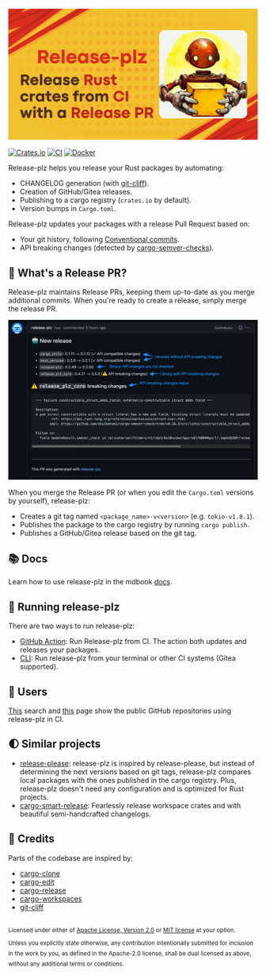 ![release-plz-logo](website/static/img/release-plz-social-card.png)

[![Crates.io](https://img.shields.io/crates/v/release-plz.svg)](https://crates.io/crates/release-plz)
[![CI](https://github.com/MarcoIeni/release-plz/workflows/CI/badge.svg)](https://github.com/MarcoIeni/release-plz/actions)
[![Docker](https://badgen.net/badge/icon/docker?icon=docker&label)](https://hub.docker.com/r/marcoieni/release-plz)

Release-plz helps you release your Rust packages by automating:

- CHANGELOG generation (with [git-cliff](https://github.com/orhun/git-cliff)).
- Creation of GitHub/Gitea releases.
- Publishing to a cargo registry (`crates.io` by default).
- Version bumps in `Cargo.toml`.

Release-plz updates your packages with a release Pull Request based on:

- Your git history, following [Conventional commits](https://www.conventionalcommits.org/).
- API breaking changes (detected by [cargo-semver-checks](https://github.com/obi1kenobi/cargo-semver-checks)).

## 🤔 What's a Release PR?

Release-plz maintains Release PRs, keeping them up-to-date as you merge additional commits. When you're
ready to create a release, simply merge the release PR.

![pr](website/docs/assets/pr.png)

When you merge the Release PR (or when you edit the `Cargo.toml` versions by yourself),
release-plz:

- Creates a git tag named `<package_name>-v<version>` (e.g. `tokio-v1.8.1`).
- Publishes the package to the cargo registry by running `cargo publish`.
- Publishes a GitHub/Gitea release based on the git tag.

## 📚 Docs

Learn how to use release-plz in the mdbook [docs](https://release-plz.ieni.dev/).

## 🤖 Running release-plz

There are two ways to run release-plz:

- [GitHub Action](https://release-plz.ieni.dev/docs/github/): Run Release-plz from CI. The action both updates and releases your packages.
- [CLI](https://release-plz.ieni.dev/usage/index.html): Run release-plz from your terminal or other CI systems (Gitea supported).

## 👯 Users

[This](https://github.com/search?type=code&q=path%3A*.yml+OR+path%3A*.yaml+MarcoIeni%2Frelease-plz-action)
search
and [this](https://github.com/MarcoIeni/release-plz-action/network/dependents)
page show the public GitHub repositories using release-plz in CI.

## 🌓 Similar projects

- [release-please](https://github.com/googleapis/release-please): release-plz is inspired by release-please,
  but instead of determining the next versions based on git tags, release-plz compares local packages with
  the ones published in the cargo registry.
  Plus, release-plz doesn't need any configuration and is optimized for Rust projects.
- [cargo-smart-release](https://github.com/Byron/cargo-smart-release):
  Fearlessly release workspace crates and with beautiful semi-handcrafted changelogs.

## 🙏 Credits

Parts of the codebase are inspired by:

- [cargo-clone](https://github.com/JanLikar/cargo-clone)
- [cargo-edit](https://github.com/killercup/cargo-edit)
- [cargo-release](https://github.com/crate-ci/cargo-release)
- [cargo-workspaces](https://github.com/pksunkara/cargo-workspaces)
- [git-cliff](https://github.com/orhun/git-cliff)

<br>

<sup>
Licensed under either of <a href="LICENSE-APACHE">Apache License, Version 2.0</a>
or <a href="LICENSE-MIT">MIT license</a> at your option.
</sup>

<br>

<sub>
Unless you explicitly state otherwise, any contribution intentionally submitted
for inclusion in the work by you, as defined in the Apache-2.0 license, shall be
dual licensed as above, without any additional terms or conditions.
</sub>
